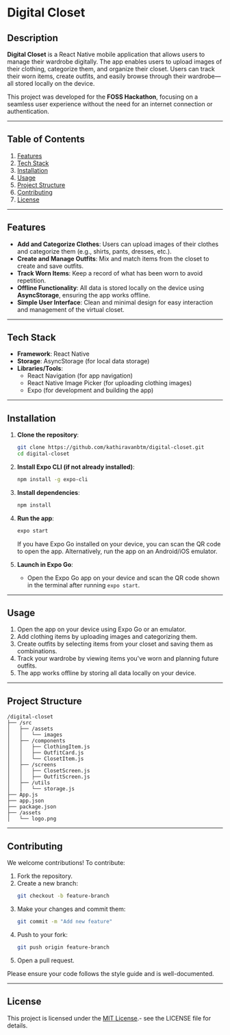 # Digital Closet

## Description

**Digital Closet** is a React Native mobile application that allows users to manage their wardrobe digitally. The app enables users to upload images of their clothing, categorize them, and organize their closet. Users can track their worn items, create outfits, and easily browse through their wardrobe—all stored locally on the device.

This project was developed for the **FOSS Hackathon**, focusing on a seamless user experience without the need for an internet connection or authentication.

---

## Table of Contents
1. [Features](#features)
2. [Tech Stack](#tech-stack)
3. [Installation](#installation)
4. [Usage](#usage)
5. [Project Structure](#project-structure)
6. [Contributing](#contributing)
7. [License](#license)

---

## Features

- **Add and Categorize Clothes**: Users can upload images of their clothes and categorize them (e.g., shirts, pants, dresses, etc.).
- **Create and Manage Outfits**: Mix and match items from the closet to create and save outfits.
- **Track Worn Items**: Keep a record of what has been worn to avoid repetition.
- **Offline Functionality**: All data is stored locally on the device using **AsyncStorage**, ensuring the app works offline.
- **Simple User Interface**: Clean and minimal design for easy interaction and management of the virtual closet.

---

## Tech Stack

- **Framework**: React Native
- **Storage**: AsyncStorage (for local data storage)
- **Libraries/Tools**:
  - React Navigation (for app navigation)
  - React Native Image Picker (for uploading clothing images)
  - Expo (for development and building the app)

---

## Installation

1. **Clone the repository**:
   ```bash
   git clone https://github.com/kathiravanbtm/digital-closet.git
   cd digital-closet
   ```

2. **Install Expo CLI (if not already installed)**:
   ```bash
   npm install -g expo-cli
   ```

3. **Install dependencies**:
   ```bash
   npm install
   ```

4. **Run the app**:
   ```bash
   expo start
   ```
   
   If you have Expo Go installed on your device, you can scan the QR code to open the app.
   Alternatively, run the app on an Android/iOS emulator.

5. **Launch in Expo Go**:
   - Open the Expo Go app on your device and scan the QR code shown in the terminal after running `expo start`.

---

## Usage

1. Open the app on your device using Expo Go or an emulator.
2. Add clothing items by uploading images and categorizing them.
3. Create outfits by selecting items from your closet and saving them as combinations.
4. Track your wardrobe by viewing items you've worn and planning future outfits.
5. The app works offline by storing all data locally on your device.

---

## Project Structure

```
/digital-closet
├── /src
│   ├── /assets
│   │   └── images
│   ├── /components
│   │   ├── ClothingItem.js
│   │   ├── OutfitCard.js
│   │   └── ClosetItem.js
│   ├── /screens
│   │   ├── ClosetScreen.js
│   │   ├── OutfitScreen.js
│   ├── /utils
│   │   └── storage.js
├── App.js
├── app.json
├── package.json
├── /assets
│   └── logo.png
```

---

## Contributing

We welcome contributions! To contribute:

1. Fork the repository.
2. Create a new branch:
   ```bash
   git checkout -b feature-branch
   ```
3. Make your changes and commit them:
   ```bash
   git commit -m "Add new feature"
   ```
4. Push to your fork:
   ```bash
   git push origin feature-branch
   ```
5. Open a pull request.

Please ensure your code follows the style guide and is well-documented.

---

## License

This project is licensed under the [MIT License](LICENSE).- see the LICENSE file for details.
